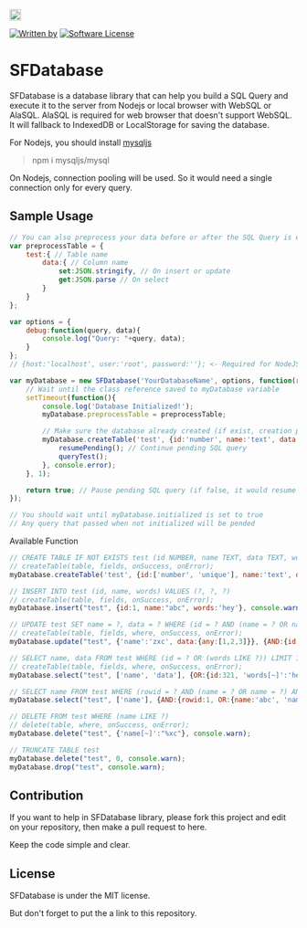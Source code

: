 <a href="https://www.patreon.com/stefansarya"><img src="http://anisics.stream/assets/img/support-badge.png" height="20"></a>

[![Written by](https://img.shields.io/badge/Written%20by-ScarletsFiction-%231e87ff.svg)](LICENSE)
[![Software License](https://img.shields.io/badge/License-MIT-brightgreen.svg)](LICENSE)

# SFDatabase
SFDatabase is a database library that can help you build a SQL Query and execute it to the server from Nodejs or local browser with WebSQL or AlaSQL.
AlaSQL is required for web browser that doesn't support WebSQL. It will fallback to IndexedDB or LocalStorage for saving the database.

For Nodejs, you should install [mysqljs](https://github.com/mysqljs/mysql/)
> npm i mysqljs/mysql

On Nodejs, connection pooling will be used. So it would need a single connection only for every query.

## Sample Usage

```js
// You can also preprocess your data before or after the SQL Query is executed
var preprocessTable = {
    test:{ // Table name
        data:{ // Column name
            set:JSON.stringify, // On insert or update
            get:JSON.parse // On select
        }
    }
};

var options = {
    debug:function(query, data){
        console.log("Query: "+query, data);
    }
};
// {host:'localhost', user:'root', password:''}; <- Required for NodeJS to login to MySQL

var myDatabase = new SFDatabase('YourDatabaseName', options, function(resumePending){
    // Wait until the class reference saved to myDatabase variable
    setTimeout(function(){
        console.log('Database Initialized!');
        myDatabase.preprocessTable = preprocessTable;

        // Make sure the database already created (if exist, creation process will be skipped)
        myDatabase.createTable('test', {id:'number', name:'text', data:'text', words:'text'}, function(){
            resumePending(); // Continue pending SQL query
            queryTest();
        }, console.error);
    }, 1);

    return true; // Pause pending SQL query (if false, it would resume after this function end)
});

// You should wait until myDatabase.initialized is set to true
// Any query that passed when not initialized will be pended
```

Available Function

```js
// CREATE TABLE IF NOT EXISTS test (id NUMBER, name TEXT, data TEXT, words TEXT)
// createTable(table, fields, onSuccess, onError);
myDatabase.createTable('test', {id:['number', 'unique'], name:'text', data:'text', words:'text'}, console.warn);

// INSERT INTO test (id, name, words) VALUES (?, ?, ?)
// createTable(table, fields, onSuccess, onError);
myDatabase.insert("test", {id:1, name:"abc", words:'hey'}, console.warn);

// UPDATE test SET name = ?, data = ? WHERE (id = ? AND (name = ? OR name = ?))
// createTable(table, fields, where, onSuccess, onError);
myDatabase.update("test", {'name':'zxc', data:{any:[1,2,3]}}, {AND:{id:1, OR:{name:'abc', 'name#1':'zxc'}}}, console.warn);

// SELECT name, data FROM test WHERE (id = ? OR (words LIKE ?)) LIMIT 1
// createTable(table, fields, where, onSuccess, onError);
myDatabase.select("test", ['name', 'data'], {OR:{id:321, 'words[~]':'hey'}, LIMIT:1}, console.warn);

// SELECT name FROM test WHERE (rowid = ? AND (name = ? OR name = ?) AND (id IN (?, ?, ?) OR data IS NOT NULL))
myDatabase.select("test", ['name'], {AND:{rowid:1, OR:{name:'abc', 'name#1':'zxc'}, 'OR#1':{id:[1,2,null], 'data[!]':null}}}, console.warn);

// DELETE FROM test WHERE (name LIKE ?)
// delete(table, where, onSuccess, onError);
myDatabase.delete("test", {'name[~]':"%xc"}, console.warn);

// TRUNCATE TABLE test
myDatabase.delete("test", 0, console.warn);
myDatabase.drop("test", console.warn);
```

## Contribution

If you want to help in SFDatabase library, please fork this project and edit on your repository, then make a pull request to here.

Keep the code simple and clear.

## License

SFDatabase is under the MIT license.

But don't forget to put the a link to this repository.
